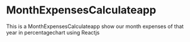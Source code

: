 # MonthExpensesCalculateapp
This is a MonthExpensesCalculateapp show our  month expenses of that year in  percentagechart using Reactjs
